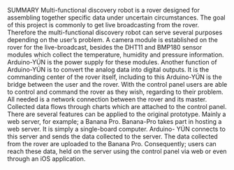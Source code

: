 SUMMARY
Multi-functional discovery robot is a rover designed for assembling together specific data under uncertain circumstances. The goal of this project is commonly to get live broadcasting from the rover. Therefore the multi-functional discovery robot can serve several purposes depending on the user’s problem.
A camera module is established on the rover for the live-broadcast, besides the DHT11 and BMP180 sensor modules which collect the temperature, humidity and pressure information. Arduino-YÚN is the power supply for these modules. Another function of Arduino-YÚN is to convert the analog data into digital outputs. It is the commanding center of the rover itself, including to this Arduino-YÚN is the bridge between the user and the rover.
With the control panel users are able to control and command the rover as they wish, regarding to their problem. All needed is a network connection between the rover and its master. Collected data flows through charts which are attached to the control panel. There are several features can be applied to the original prototype. Mainly a web server, for example; a Banana Pro. Banana-Pro takes part in hosting a web server. It is simply a single-board computer. Arduino- YÚN connects to this server and sends the data collected to the server.
The data collected from the rover are uploaded to the Banana Pro. Consequently; users can reach these data, held on the server using the control panel via web or even through an iOS application.

